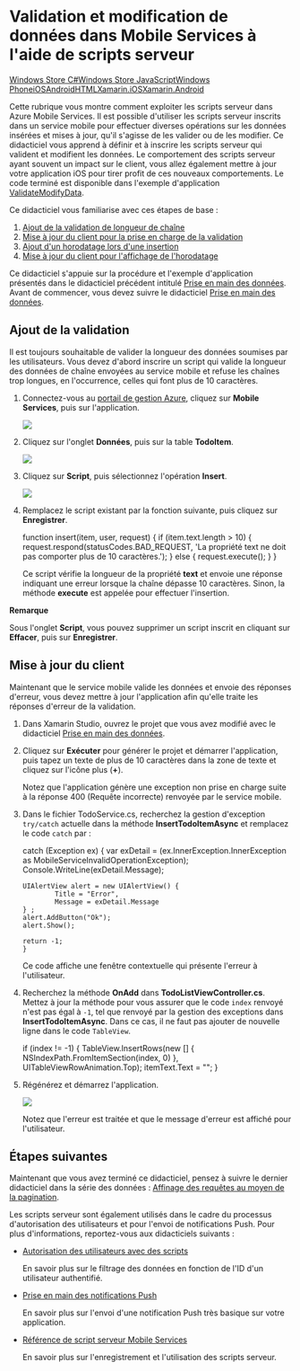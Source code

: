 <properties linkid="develop-mobile-tutorials-validate-modify-and-augment-data-Xamarin-iOS" urlDisplayName="" pageTitle="Use server scripts to validate and modify data (Xamarin iOS) | Mobile Dev Center" metaKeywords="" description="Learn how to validate and modify data sent using server scripts from your Xamarin iOS app." metaCanonical="" services="" documentationCenter="Mobile" title="Validate and modify data in Mobile Services by using server scripts" authors="donnam" solutions="" manager="dwrede" editor="" />

<tags ms.service="mobile-services" ms.workload="mobile" ms.tgt_pltfrm="mobile-xamarin-ios" ms.devlang="dotnet" ms.topic="article" ms.date="01/01/1900" ms.author="donnam" />

# Validation et modification de données dans Mobile Services à l'aide de scripts serveur

<div class="dev-center-tutorial-selector sublanding"><a href="/fr-fr/develop/mobile/tutorials/validate-modify-and-augment-data-dotnet" title="Windows Store C#">Windows Store C#</a><a href="/fr-fr/develop/mobile/tutorials/validate-modify-and-augment-data-js" title="Windows Store JavaScript">Windows Store JavaScript</a><a href="/fr-fr/develop/mobile/tutorials/validate-modify-and-augment-data-wp8" title="Windows Phone">Windows Phone</a><a href="/fr-fr/develop/mobile/tutorials/validate-modify-and-augment-data-ios" title="iOS">iOS</a><a href="/fr-fr/develop/mobile/tutorials/validate-modify-and-augment-data-android" title="Android">Android</a><a href="/fr-fr/develop/mobile/tutorials/validate-modify-and-augment-data-html" title="HTML">HTML</a><a href="/fr-fr/develop/mobile/tutorials/validate-modify-and-augment-data-xamarin-ios" title="Xamarin.iOS" class="current">Xamarin.iOS</a><a href="/fr-fr/develop/mobile/tutorials/validate-modify-and-augment-data-xamarin-android" title="Xamarin.Android">Xamarin.Android</a></div>

Cette rubrique vous montre comment exploiter les scripts serveur dans Azure Mobile Services. Il est possible d'utiliser les scripts serveur inscrits dans un service mobile pour effectuer diverses opérations sur les données insérées et mises à jour, qu'il s'agisse de les valider ou de les modifier. Ce didacticiel vous apprend à définir et à inscrire les scripts serveur qui valident et modifient les données. Le comportement des scripts serveur ayant souvent un impact sur le client, vous allez également mettre à jour votre application iOS pour tirer profit de ces nouveaux comportements. Le code terminé est disponible dans l'exemple d'application [ValidateModifyData][ValidateModifyData].

Ce didacticiel vous familiarise avec ces étapes de base :

1.  [Ajout de la validation de longueur de chaîne][Ajout de la validation de longueur de chaîne]
2.  [Mise à jour du client pour la prise en charge de la validation][Mise à jour du client pour la prise en charge de la validation]
3.  [Ajout d'un horodatage lors d'une insertion][Ajout d'un horodatage lors d'une insertion]
4.  [Mise à jour du client pour l'affichage de l'horodatage][Mise à jour du client pour l'affichage de l'horodatage]

Ce didacticiel s'appuie sur la procédure et l'exemple d'application présentés dans le didacticiel précédent intitulé [Prise en main des données][Prise en main des données]. Avant de commencer, vous devez suivre le didacticiel [Prise en main des données][Prise en main des données].

## <a name="string-length-validation"></a>Ajout de la validation

Il est toujours souhaitable de valider la longueur des données soumises par les utilisateurs. Vous devez d'abord inscrire un script qui valide la longueur des données de chaîne envoyées au service mobile et refuse les chaînes trop longues, en l'occurrence, celles qui font plus de 10 caractères.

1.  Connectez-vous au [portail de gestion Azure][portail de gestion Azure], cliquez sur **Mobile Services**, puis sur l'application.

    ![][0]

2.  Cliquez sur l'onglet **Données**, puis sur la table **TodoItem**.

    ![][1]

3.  Cliquez sur **Script**, puis sélectionnez l'opération **Insert**.

    ![][2]

4.  Remplacez le script existant par la fonction suivante, puis cliquez sur **Enregistrer**.

    function insert(item, user, request) {
     if (item.text.length \> 10) {
     request.respond(statusCodes.BAD\_REQUEST, 'La propriété text ne doit pas comporter plus de 10 caractères.');
     } else {
     request.execute();
     }
     }

    Ce script vérifie la longueur de la propriété **text** et envoie une réponse indiquant une erreur lorsque la chaîne dépasse 10 caractères. Sinon, la méthode **execute** est appelée pour effectuer l'insertion.

    <div class="dev-callout"> 
<b>Remarque</b> 
<p>Sous l'onglet <strong>Script</strong>, vous pouvez supprimer un script inscrit en cliquant sur <strong>Effacer</strong>, puis sur <strong>Enregistrer</strong>.</p></div>

## <a name="update-client-validation"></a>Mise à jour du client

Maintenant que le service mobile valide les données et envoie des réponses d'erreur, vous devez mettre à jour l'application afin qu'elle traite les réponses d'erreur de la validation.

1.  Dans Xamarin Studio, ouvrez le projet que vous avez modifié avec le didacticiel [Prise en main des données][Prise en main des données].

2.  Cliquez sur **Exécuter** pour générer le projet et démarrer l'application, puis tapez un texte de plus de 10 caractères dans la zone de texte et cliquez sur l'icône plus (**+**).

    Notez que l'application génère une exception non prise en charge suite à la réponse 400 (Requête incorrecte) renvoyée par le service mobile.

3.  Dans le fichier TodoService.cs, recherchez la gestion d'exception `try/catch` actuelle dans la méthode **InsertTodoItemAsync** et remplacez le code `catch` par :

    catch (Exception ex) {
     var exDetail = (ex.InnerException.InnerException as MobileServiceInvalidOperationException);
     Console.WriteLine(exDetail.Message);

        UIAlertView alert = new UIAlertView() { 
                Title = "Error", 
                Message = exDetail.Message
        } ;
        alert.AddButton("Ok");
        alert.Show();

        return -1;
        }

    Ce code affiche une fenêtre contextuelle qui présente l'erreur à l'utilisateur.

4.  Recherchez la méthode **OnAdd** dans **TodoListViewController.cs**. Mettez à jour la méthode pour vous assurer que le code `index` renvoyé n'est pas égal à `-1`, tel que renvoyé par la gestion des exceptions dans **InsertTodoItemAsync**. Dans ce cas, il ne faut pas ajouter de nouvelle ligne dans le code `TableView`.

    if (index != -1) {
     TableView.InsertRows(new [] { NSIndexPath.FromItemSection(index, 0) },
     UITableViewRowAnimation.Top);
     itemText.Text = "";
    }

5.  Régénérez et démarrez l'application.

    ![][3]

    Notez que l'erreur est traitée et que le message d'erreur est affiché pour l'utilisateur.

## <a name="next-steps"> </a>Étapes suivantes

Maintenant que vous avez terminé ce didacticiel, pensez à suivre le dernier didacticiel dans la série des données : [Affinage des requêtes au moyen de la pagination][Affinage des requêtes au moyen de la pagination].

Les scripts serveur sont également utilisés dans le cadre du processus d'autorisation des utilisateurs et pour l'envoi de notifications Push. Pour plus d'informations, reportez-vous aux didacticiels suivants :

-   [Autorisation des utilisateurs avec des scripts][Autorisation des utilisateurs avec des scripts]

    En savoir plus sur le filtrage des données en fonction de l'ID d'un utilisateur authentifié.

-   [Prise en main des notifications Push][Prise en main des notifications Push]

    En savoir plus sur l'envoi d'une notification Push très basique sur votre application.

-   [Référence de script serveur Mobile Services][Référence de script serveur Mobile Services]

    En savoir plus sur l'enregistrement et l'utilisation des scripts serveur.

  [ValidateModifyData]: http://go.microsoft.com/fwlink/p/?LinkId=331330
  [Ajout de la validation de longueur de chaîne]: #string-length-validation
  [Mise à jour du client pour la prise en charge de la validation]: #update-client-validation
  [Ajout d'un horodatage lors d'une insertion]: #add-timestamp
  [Mise à jour du client pour l'affichage de l'horodatage]: #update-client-timestamp
  [Prise en main des données]: /fr-fr/develop/mobile/tutorials/get-started-with-data-xamarin-ios
  [portail de gestion Azure]: https://manage.windowsazure.com/
  [0]: ./media/partner-xamarin-mobile-services-ios-validate-modify-data-server-scripts/mobile-services-selection.png
  [1]: ./media/partner-xamarin-mobile-services-ios-validate-modify-data-server-scripts/mobile-portal-data-tables.png
  [2]: ./media/partner-xamarin-mobile-services-ios-validate-modify-data-server-scripts/mobile-insert-script-users.png
  [3]: ./media/partner-xamarin-mobile-services-ios-validate-modify-data-server-scripts/mobile-quickstart-data-error-ios.png
  [Affinage des requêtes au moyen de la pagination]: /fr-fr/develop/mobile/tutorials/add-paging-to-data-xamarin-ios
  [Autorisation des utilisateurs avec des scripts]: /fr-fr/develop/mobile/tutorials/authorize-users-in-scripts-xamarin-ios
  [Prise en main des notifications Push]: /fr-fr/develop/mobile/tutorials/get-started-with-push-xamarin-ios
  [Référence de script serveur Mobile Services]: http://go.microsoft.com/fwlink/?LinkId=262293
